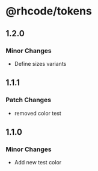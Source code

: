 # @rhcode/tokens

## 1.2.0

### Minor Changes

- Define sizes variants

## 1.1.1

### Patch Changes

- removed color test

## 1.1.0

### Minor Changes

- Add new test color
